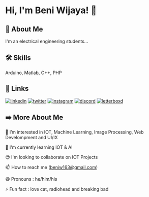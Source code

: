 
# Hi, I'm Beni Wijaya! 👋


## 🚀 About Me
I'm an electrical engineering students...



## 🛠 Skills
Arduino, Matlab, C++, PHP


## 🔗 Links
[![linkedin](https://img.shields.io/badge/linkedin-0A66C2?style=for-the-badge&logo=linkedin&logoColor=white)](https://www.linkedin.com/in/beni-wijaya-j140603/)
[![twitter](https://img.shields.io/badge/twitter-1DA1F2?style=for-the-badge&logo=twitter&logoColor=white)](https://twitter.com/recovery1990/)
[![instagram](https://img.shields.io/badge/instagram-E4405F?style=for-the-badge&logo=instagram&logoColor=white)](https://www.instagram.com/hifromben/)
[![discord](https://img.shields.io/badge/discord-7289DA?style=for-the-badge&logo=discord&logoColor=white)](https://discord.com/channels/@beni_wijaya/)
[![letterboxd](https://img.shields.io/badge/letterboxd-00A9D6?style=for-the-badge&logo=letterboxd&logoColor=white)](https://boxd.it/2U8H9/)




## ➡️ More About Me

👀 I’m interested in IOT, Machine Learning, Image Processing, Web Develompment and UI/IX

🌱 I'm currently learning IOT & AI

😍 I'm looking to collaborate on IOT Projects

📫 How to reach me (beniw163@gmail.com)

😄 Pronouns : he/him/his

⚡️ Fun fact : love cat, radiohead and breaking bad

